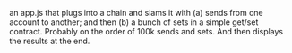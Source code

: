 an app.js that plugs into a chain and slams it with (a) sends from one account
to another; and then (b) a bunch of sets in a simple get/set contract. Probably
on the order of 100k sends and sets. And then displays the results at the end.
